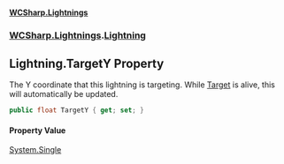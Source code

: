 #### [WCSharp\.Lightnings](README.md 'README')
### [WCSharp\.Lightnings](WCSharp.Lightnings.md 'WCSharp\.Lightnings').[Lightning](WCSharp.Lightnings.Lightning.md 'WCSharp\.Lightnings\.Lightning')

## Lightning\.TargetY Property

The Y coordinate that this lightning is targeting\. While [Target](WCSharp.Lightnings.Lightning.Target.md 'WCSharp\.Lightnings\.Lightning\.Target') is alive, this will automatically be updated\.

```csharp
public float TargetY { get; set; }
```

#### Property Value
[System\.Single](https://learn.microsoft.com/en-us/dotnet/api/system.single 'System\.Single')